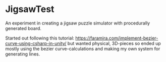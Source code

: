 # JigsawTest
 
An experiment in creating a jigsaw puzzle simulator with procedurally generated board.

Started out following this tutorial: https://faramira.com/implement-bezier-curve-using-csharp-in-unity/ but wanted physical, 3D-pieces so ended up mostly using the bezier curve-calculations and making my own system for generating lines.
